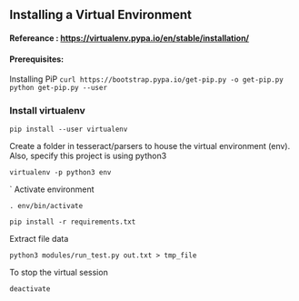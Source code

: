 ## Installing a Virtual Environment
#### Refereance : https://virtualenv.pypa.io/en/stable/installation/

#### Prerequisites:

Installing PiP
`
curl https://bootstrap.pypa.io/get-pip.py -o get-pip.py
python get-pip.py --user
`

### Install virtualenv  

`pip install --user virtualenv`

Create a folder in tesseract/parsers to house the virtual environment (env). Also, specify this project is using python3  

`virtualenv -p python3 env`


`
Activate environment  

`. env/bin/activate` 

`pip install -r requirements.txt`

Extract file data  

`python3 modules/run_test.py out.txt > tmp_file`

To stop the virtual session  

`deactivate`
